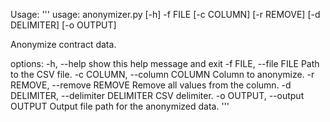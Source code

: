 Usage:
'''
usage: anonymizer.py [-h] -f FILE [-c COLUMN] [-r REMOVE] [-d DELIMITER] [-o OUTPUT]

Anonymize contract data.

options:
  -h, --help            show this help message and exit
  -f FILE, --file FILE  Path to the CSV file.
  -c COLUMN, --column COLUMN
                        Column to anonymize.
  -r REMOVE, --remove REMOVE
                        Remove all values from the column.
  -d DELIMITER, --delimiter DELIMITER
                        CSV delimiter.
  -o OUTPUT, --output OUTPUT
                        Output file path for the anonymized data.
'''
